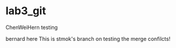 # lab3_git

ChenWeiHern testing

bernard here
This is stmok's branch on testing the merge confilcts!

